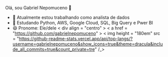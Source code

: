 Olá, sou Gabriel Nepomuceno 👋

- 🔭 Atualmente estou trabalhando como analista de dados
- 🌱 Estudando Python, AWS, Google Cloud, SQL, Big Query e Pwer BI
- 😄 Pronome: Ele/dele
< div align = "centro" >
  < a href = "https://github.com/gabrielnepomuceno" >
  < img height = "180em" src = "https://github-readme-stats.vercel.app/api/top-langs/?username=gabrielnepomuceno&show_icons=true&theme=dracula&include_all_commits=true&count_private=tre" /_>
